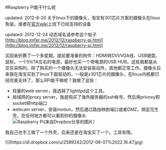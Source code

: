 #Raspberry Pi能干什么呢

updated: 2012-8-20 关于linux下的摄像头，淘宝有301芯片方案的摄像头在linux免驱，或者在[官方wiki](http://elinux.org/RPi_VerifiedPeripherals)上找下已经支持的设备

updated: 2012-12-24 动态域名请参考这个帖子[http://blog.imfer.me/2012/12/raspberry-pi.html](http://blog.imfer.me/2012/12/raspberry-pi.html)

买回来折腾了一个多星期，提前要准备的附件：HDMI转DVI/VGA线、USB键盘、鼠标，一个5V/1A左右的电源，最好也买一个带电源的USB HUB。这些我都是从京东采购的，除了购买的一个摄像头无法安装驱动外，其他都正常工作。摄像头后来我在淘宝买到了linux下面驱动的，一般是z301芯片的摄像头，在linux内核都已经完美支持了。那么RPi能干嘛呢？我做了这些：</p>

*   轻量的web server，我选择了lighttpd这个工具。
*   局域网的proxy server，我是购买了海外服务器的ssh帐号，然后用privoxy把socket转http端口
*   webcam server，安装motion，然后通过路由映射端口或者DMZ，绑定花生壳，在任何地方都可以看到你的摄像头<div class="center">![Raspberry Pi(来自Dropbox分享的图片）](https://dl.dropbox.com/u/2589242/2012-08-11%2011.00.04.jpg)</div>

我自己也手工做了一个外壳，后来还是在淘宝买了一个。工具有限。
<div class="center">![](https://dl.dropbox.com/u/2589242/2012-08-07%2022.16.47.jpg)</div>